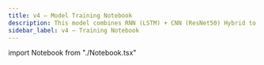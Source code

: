 ```yaml
---
title: v4 – Model Training Notebook
description: This model combines RNN (LSTM) + CNN (ResNet50) Hybrid to capture both image and temporal features in the data.
sidebar_label: v4 – Training Notebook
---
```


import Notebook from "./Notebook.tsx"

<Notebook />